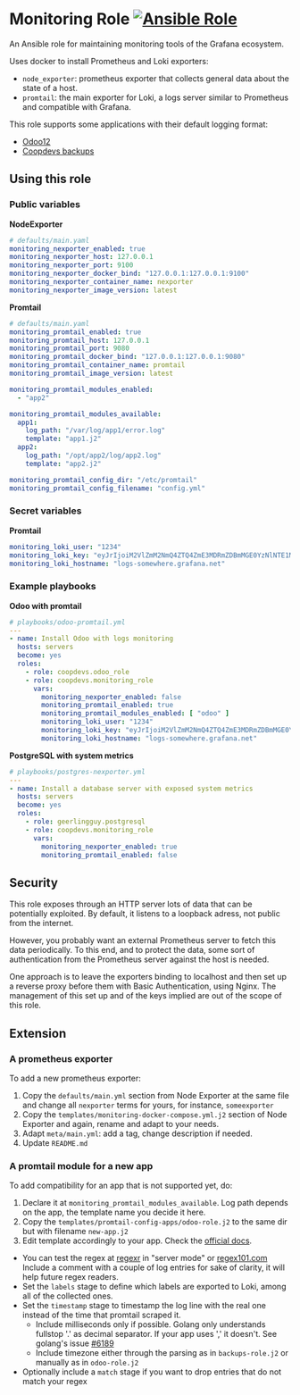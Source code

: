 # Monitoring Role [![Ansible Role](https://img.shields.io/ansible/role/44192)](https://galaxy.ansible.com/coopdevs/monitoring_role)

An Ansible role for maintaining monitoring tools of the Grafana ecosystem.

Uses docker to install Prometheus and Loki exporters:
* `node_exporter`: prometheus exporter that collects general data about the state of a host.
* `promtail`: the main exporter for Loki, a logs server similar to Prometheus and compatible with Grafana.

This role supports some applications with their default logging format:
* [Odoo12](https://github.com/coopdevs/odoo-role)
* [Coopdevs backups](https://github.com/coopdevs/backups-role/)

## Using this role

### Public variables

**NodeExporter**
```yaml
# defaults/main.yaml
monitoring_nexporter_enabled: true
monitoring_nexporter_host: 127.0.0.1
monitoring_nexporter_port: 9100
monitoring_nexporter_docker_bind: "127.0.0.1:127.0.0.1:9100"
monitoring_nexporter_container_name: nexporter
monitoring_nexporter_image_version: latest
```

**Promtail**
```yaml
# defaults/main.yaml
monitoring_promtail_enabled: true
monitoring_promtail_host: 127.0.0.1
monitoring_promtail_port: 9080
monitoring_promtail_docker_bind: "127.0.0.1:127.0.0.1:9080"
monitoring_promtail_container_name: promtail
monitoring_promtail_image_version: latest

monitoring_promtail_modules_enabled:
  - "app2"

monitoring_promtail_modules_available:
  app1:
    log_path: "/var/log/app1/error.log"
    template: "app1.j2"
  app2:
    log_path: "/opt/app2/log/app2.log"
    template: "app2.j2"

monitoring_promtail_config_dir: "/etc/promtail"
monitoring_promtail_config_filename: "config.yml"
```

### Secret variables

**Promtail**
```yaml
monitoring_loki_user: "1234"
monitoring_loki_key: "eyJrIjoiM2VlZmM2NmQ4ZTQ4ZmE3MDRmZDBmMGE0YzNlNTE1MzRjZDdjNDY0N2YiLCJuIjoieW91ciBncmFmYW5hIGNsb3VkIGtleSIsImlkIjoxMjM0NTZ9"
monitoring_loki_hostname: "logs-somewhere.grafana.net"
```

### Example playbooks

**Odoo with promtail**
```yaml
# playbooks/odoo-promtail.yml
---
- name: Install Odoo with logs monitoring
  hosts: servers
  become: yes
  roles:
    - role: coopdevs.odoo_role
    - role: coopdevs.monitoring_role
      vars:
        monitoring_nexporter_enabled: false
        monitoring_promtail_enabled: true
        monitoring_promtail_modules_enabled: [ "odoo" ]
        monitoring_loki_user: "1234"
        monitoring_loki_key: "eyJrIjoiM2VlZmM2NmQ4ZTQ4ZmE3MDRmZDBmMGE0YzNlNTE1MzRjZDdjNDY0N2YiLCJuIjoieW91ciBncmFmYW5hIGNsb3VkIGtleSIsImlkIjoxMjM0NTZ9"
        monitoring_loki_hostname: "logs-somewhere.grafana.net"
```

**PostgreSQL with system metrics**
```yaml
# playbooks/postgres-nexporter.yml
---
- name: Install a database server with exposed system metrics
  hosts: servers
  become: yes
  roles:
    - role: geerlingguy.postgresql
    - role: coopdevs.monitoring_role
      vars:
        monitoring_nexporter_enabled: true
        monitoring_promtail_enabled: false
```

## Security

This role exposes through an HTTP server lots of data that can be potentially exploited. By default, it listens to a loopback adress, not public from the internet.

However, you probably want an external Prometheus server to fetch this data periodically. To this end, and to protect the data, some sort of authentication from the Prometheus server against the host is needed.

One approach is to leave the exporters binding to localhost and then set up a reverse proxy before them with Basic Authentication, using Nginx. The management of this set up and of the keys implied are out of the scope of this role.

## Extension

### A prometheus exporter

To add a new prometheus exporter:
1. Copy the `defaults/main.yml` section from Node Exporter at the same file and change all `nexporter` terms for yours, for instance, `someexporter`
2. Copy the `templates/monitoring-docker-compose.yml.j2` section of Node Exporter and again, rename and adapt to your needs.
3. Adapt `meta/main.yml`: add a tag, change description if needed.
4. Update `README.md`

### A promtail module for a new app

To add compatibility for an app that is not supported yet, do:
1. Declare it at `monitoring_promtail_modules_available`. Log path depends on the app, the template name you decide it here.
2. Copy the `templates/promtail-config-apps/odoo-role.j2` to the same dir but with filename `new-app.j2`
3. Edit template accordingly to your app. Check the [official docs](https://github.com/grafana/loki/tree/master/docs/clients/promtail).
  * You can test the regex at [regexr](https://regexr.com/) in "server mode" or [regex101.com](https://regex101.com)
    Include a comment with a couple of log entries for sake of clarity, it will help future regex readers.
  * Set the `labels` stage to define which labels are exported to Loki, among all of the collected ones.
  * Set the `timestamp` stage to timestamp the log line with the real one instead of the time that promtail scraped it.
      * Include milliseconds only if possible. Golang only understands fullstop '.' as decimal separator. If your app uses ',' it doesn't.
        See golang's issue [#6189](https://github.com/golang/go/issues/6189)
      * Include timezone either through the parsing as in `backups-role.j2` or manually as in `odoo-role.j2`
  * Optionally include a `match` stage if you want to drop entries that do not match your regex
